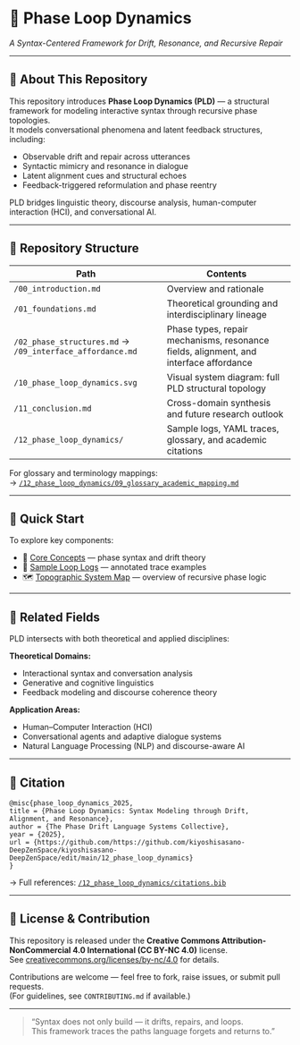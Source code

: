 # 📘 Phase Loop Dynamics  
*A Syntax-Centered Framework for Drift, Resonance, and Recursive Repair*

---

## 🔹 About This Repository

This repository introduces **Phase Loop Dynamics (PLD)** — a structural framework for modeling interactive syntax through recursive phase topologies.  
It models conversational phenomena and latent feedback structures, including:

- Observable drift and repair across utterances
- Syntactic mimicry and resonance in dialogue
- Latent alignment cues and structural echoes
- Feedback-triggered reformulation and phase reentry

PLD bridges linguistic theory, discourse analysis, human-computer interaction (HCI), and conversational AI.

---

## 🔹 Repository Structure

| Path | Contents |
|------|----------|
| `/00_introduction.md` | Overview and rationale |
| `/01_foundations.md` | Theoretical grounding and interdisciplinary lineage |
| `/02_phase_structures.md` → `/09_interface_affordance.md` | Phase types, repair mechanisms, resonance fields, alignment, and interface affordance |
| `/10_phase_loop_dynamics.svg` | Visual system diagram: full PLD structural topology |
| `/11_conclusion.md` | Cross-domain synthesis and future research outlook |
| `/12_phase_loop_dynamics/` | Sample logs, YAML traces, glossary, and academic citations |

For glossary and terminology mappings:  
→ [`/12_phase_loop_dynamics/09_glossary_academic_mapping.md`](https://github.com/kiyoshisasano-DeepZenSpace/kiyoshisasano-DeepZenSpace/blob/d177a26c337c0d5e9b826263d1abe038162d9340/12_phase_loop_dynamics/09_glossary_academic_mapping.md)

---

## 🔹 Quick Start

To explore key components:

- 🧠 [Core Concepts](./01_foundations.md) — phase syntax and drift theory  
- 🔄 [Sample Loop Logs](https://github.com/kiyoshisasano-DeepZenSpace/kiyoshisasano-DeepZenSpace/blob/69be1feca756044d72fc5f2550dc56a73194a639/12_phase_loop_dynamics/logs_u001_u020.yaml) — annotated trace examples  
- 🗺 [Topographic System Map](https://github.com/kiyoshisasano-DeepZenSpace/kiyoshisasano-DeepZenSpace/blob/bcba17aef72e8050b9fa812bbefd8e05af7d9725/12_phase_loop_dynamics/10_phase_loop_dynamics.svg) — overview of recursive phase logic

---

## 🔹 Related Fields

PLD intersects with both theoretical and applied disciplines:

**Theoretical Domains:**
- Interactional syntax and conversation analysis
- Generative and cognitive linguistics  
- Feedback modeling and discourse coherence theory  

**Application Areas:**
- Human–Computer Interaction (HCI)
- Conversational agents and adaptive dialogue systems
- Natural Language Processing (NLP) and discourse-aware AI

---

## 🔹 Citation
```
@misc{phase_loop_dynamics_2025,
title = {Phase Loop Dynamics: Syntax Modeling through Drift, Alignment, and Resonance},
author = {The Phase Drift Language Systems Collective},
year = {2025},
url = {https://github.com/https://github.com/kiyoshisasano-DeepZenSpace/kiyoshisasano-DeepZenSpace/edit/main/12_phase_loop_dynamics}
}
```

→ Full references: [`/12_phase_loop_dynamics/citations.bib`](https://github.com/kiyoshisasano-DeepZenSpace/kiyoshisasano-DeepZenSpace/blob/a5ad243189626c72c75011acefa8e1e1e3f9fdce/12_phase_loop_dynamics/citations.bib)

---

## 🔹 License & Contribution

This repository is released under the **Creative Commons Attribution-NonCommercial 4.0 International (CC BY-NC 4.0)** license.  
See [creativecommons.org/licenses/by-nc/4.0](https://creativecommons.org/licenses/by-nc/4.0) for details.

Contributions are welcome — feel free to fork, raise issues, or submit pull requests.  
(For guidelines, see `CONTRIBUTING.md` if available.)

---

> “Syntax does not only build — it drifts, repairs, and loops.  
> This framework traces the paths language forgets and returns to.”
